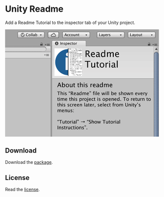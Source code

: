 # Unity Readme

Add a Readme Tutorial to the inspector tab of your Unity project.

![Screenshot of Unity 2018 showing the inspector with Readme content.](readme-screenshot.png?raw=true)

## Download

Download the [package](build/Readme.unitypackage?raw=true).

## License

Read the [license](LICENSE.txt).
